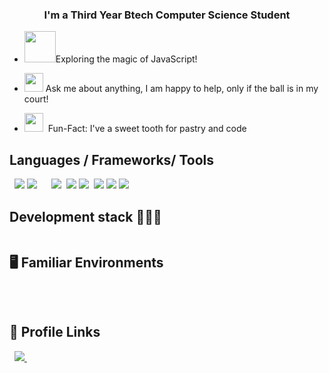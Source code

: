 ### <div align="center">I'm a Third Year Btech Computer Science Student</div>  
  

-  <img src="https://media.giphy.com/media/VgCDAzcKvsR6OM0uWg/giphy.gif" width="50" />Exploring the magic of JavaScript!   
  

-  <img src="https://media.giphy.com/media/lleGybkEAdmbVE8cKt/giphy.gif" width="30px">&nbsp;Ask me about anything, I am happy to help, only if the ball is in my court!  

- <img src="https://media.giphy.com/media/XcwC4EhQCnq4U/giphy.gif" width="30px">&nbsp; Fun-Fact: I've a sweet tooth for pastry and code   

<h2 id=lang>Languages / Frameworks/ Tools</h2>
<p>
<a href="https://www.github.com/"><img src="https://img.shields.io/badge/C-00599C?style=for-the-badge&logo=c&logoColor=white" alt="" srcset=""></a>
<a href="https://www.google.com/"><img src="https://img.shields.io/badge/C%2B%2B-00599C?style=for-the-badge&logo=c%2B%2B&logoColor=white" alt="" srcset=""></a>
<a href="https:www.google.com/"><img src="https://img.shields.io/badge/Java-ED8B00?style=for-the-badge&logo=java&logoColor=white"></a>
<a href="https:www.google.com/"><img src="https://img.shields.io/badge/PHP-777BB4?style=for-the-badge&logo=php&logoColor=white"></a>
<a href="https://www.python.org/"><img src="https://img.shields.io/badge/Python-white?style=for-the-badge&logo=python&logoColor=azure-blue" alt=""></a>
<a href="https://developer.mozilla.org/en-US/docs/Web/HTML"><img src="https://img.shields.io/badge/HTML5-E34F26?style=for-the-badge&logo=html5&logoColor=white" alt="" srcset=""></a>
<a href="https://developer.mozilla.org/en-US/docs/Learn/CSS/First_steps/What_is_CSS"><img src="https://img.shields.io/badge/CSS3-264de4?style=for-the-badge&logo=css3&logoColor=white" alt="" srcset=""></a><a href="https://guides.github.com/features/mastering-markdown/"><img src="https://img.shields.io/badge/Markdown-000000?style=for-the-badge&logo=markdown&logoColor=white" alt="" srcset=""></a>
<a href="https://www.mongodb.com/"><img src="https://img.shields.io/badge/MongoDB-4EA94B?style=for-the-badge&logo=mongodb&logoColor=white" alt="" srcset=""></a>
<a href="https://www.mysql.com/"><img src="https://img.shields.io/badge/MySQL-00000F?style=for-the-badge&logo=mysql&logoColor=white" alt="" srcset=""></a>
<a href="https://mariadb.org/"><img src="https://img.shields.io/badge/MariaDB-003545?style=for-the-badge&logo=mariadb&logoColor=white"></a>
<a href="https://git-scm.com/"><img src="https://img.shields.io/badge/Git-F05032?style=for-the-badge&logo=git&logoColor=white" alt="" srcset=""></a>
<a href="https:www.javascript.com/"><img src="https://img.shields.io/badge/JavaScript-323330?style=for-the-badge&logo=javascript&logoColor=F7DF1E"></a>
<a href="https:www.google.com/"><img src="https://img.shields.io/badge/Bootstrap-563D7C?style=for-the-badge&logo=bootstrap&logoColor=white"></a>
<a href="hhtps://www.heroku.com/"><img src="https://img.shields.io/badge/Heroku-430098?style=for-the-badge&logo=heroku&logoColor=white" alt="" srcset=""></a>
<a href="https://www.oracle.com/in/cloud/"><img src="https://img.shields.io/badge/Oracle-F80000?style=for-the-badge&logo=oracle&logoColor=black"></a>
<a href="https:www.vercel.com/"><img src="https://img.shields.io/badge/Vercel-000000?style=for-the-badge&logo=vercel&logoColor=white"></a>
<a href="https://azure.microsoft.com/en-in"><img src="https://img.shields.io/badge/microsoft%20azure-0089D6?style=for-the-badge&logo=microsoft-azure&logoColor=white"></a>
<a href="https://www.replit.com/"><img src="https://img.shields.io/badge/replit-667881?style=for-the-badge&logo=replit&logoColor=white" alt="" srcset=""></a>
</p>

<h2>Development stack 👩🏻‍💻</h2>
<a href="https://code.visualstudio.com/"><img src="https://img.shields.io/badge/Visual_Studio_Code-0078D4?style=for-the-badge&logo=visual%20studio%20code&logoColor=white" alt="" srcset=""></a>

<h2>🖥 Familiar Environments</h2>
<p>
    <a href="https://ubuntu.com/"><img src="https://img.shields.io/badge/Ubuntu-E95420?style=for-the-badge&logo=ubuntu&logoColor=white" alt="" srcset=""></a>
    <a href="https://www.microsoft.com/en-in/windows"><img src="https://img.shields.io/badge/Windows-0078D6?style=for-the-badge&logo=windows&logoColor=white" alt="" srcset=""></a>
    <a href="https://www.android.com/"><img src="https://img.shields.io/badge/Android-3DDC84?style=for-the-badge&logo=android&logoColor=white" alt="" srcset=""></a>
</p>
    <a href="https://www.apple.com/in/ios/ios-14/"><img src="https://img.shields.io/badge/iOS-000000?style=for-the-badge&logo=ios&logoColor=white" alt="" srcset=""></a>

<h2>📎 Profile Links</h2>
<p>
    <a href="http://t.me/FaithfulKitten" target="_blank" rel="noopener noreferrer"><img src="https://img.shields.io/badge/Telegram-2CA5E0?style=for-the-badge&logo=telegram&logoColor=white" alt="" srcset=""></a>
    <a href="https://discordapp.com/users/498354230206267414"><img src="https://img.shields.io/badge/Discord-7289DA?style=for-the-badge&logo=discord&logoColor=white" alt=""></a>
    <a href="mailto:athena1433@naver.com">
  <img src="https://img.shields.io/badge/Gmail-D14836?style=for-the-badge&logo=gmail&logoColor=white" />
</a>
    <a href="https://open.spotify.com/user/31bwtxh2jd6ice4gdmhrqhje5zca"><img src="https://img.shields.io/badge/Spotify-1ED760?&style=for-the-badge&logo=spotify&logoColor=white" alt="" srcset=""></a>
<br>
<br>
